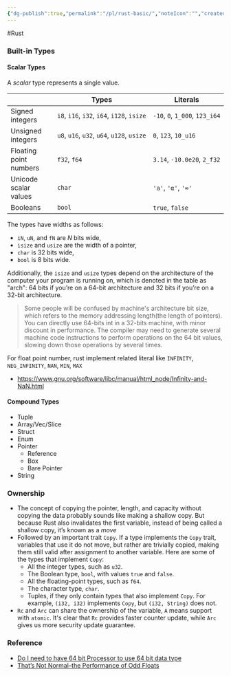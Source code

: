 ```yaml
---
{"dg-publish":true,"permalink":"/pl/rust-basic/","noteIcon":"","created":"2024-07-16T00:57:20.965+08:00","updated":"2024-07-16T13:31:07.611+08:00"}
---
```



#Rust
### Built-in Types
#### Scalar Types
A _scalar_ type represents a single value.

|                        | Types                                      | Literals                       |
| ---------------------- | ------------------------------------------ | ------------------------------ |
| Signed integers        | `i8`, `i16`, `i32`, `i64`, `i128`, `isize` | `-10`, `0`, `1_000`, `123_i64` |
| Unsigned integers      | `u8`, `u16`, `u32`, `u64`, `u128`, `usize` | `0`, `123`, `10_u16`           |
| Floating point numbers | `f32`, `f64`                               | `3.14`, `-10.0e20`, `2_f32`    |
| Unicode scalar values  | `char`                                     | `'a'`, `'α'`, `'∞'`            |
| Booleans               | `bool`                                     | `true`, `false`                |

The types have widths as follows:
- `iN`, `uN`, and `fN` are _N_ bits wide,
- `isize` and `usize` are the width of a pointer,
- `char` is 32 bits wide,
- `bool` is 8 bits wide.

Additionally, the `isize` and `usize` types depend on the architecture of the computer your program is running on, which is denoted in the table as "arch": 64 bits if you’re on a 64-bit architecture and 32 bits if you’re on a 32-bit architecture.

> Some people will be confused by machine's architecture bit size, which refers to the memory addressing length(the length of pointers). You can directly use 64-bits int in a 32-bits machine, with minor discount in performance. The compiler may need to generate several machine code instructions to perform operations on the 64 bit values, slowing down those operations by several times.


For float point number, rust implement related literal like `INFINITY`, `NEG_INFINITY`, `NAN`, `MIN`, `MAX`
- https://www.gnu.org/software/libc/manual/html_node/Infinity-and-NaN.html

#### Compound Types
- Tuple
- Array/Vec/Slice
- Struct
- Enum
- Pointer
	- Reference
	- Box
	- Bare Pointer
- String

### Ownership

- The concept of copying the pointer, length, and capacity without copying the data probably sounds like making a shallow copy. But because Rust also invalidates the first variable, instead of being called a shallow copy, it’s known as a _move_
- Followed by an important trait `Copy`. If a type implements the `Copy` trait, variables that use it do not move, but rather are trivially copied, making them still valid after assignment to another variable. Here are some of the types that implement `Copy`:
	- All the integer types, such as `u32`.
	- The Boolean type, `bool`, with values `true` and `false`.
	- All the floating-point types, such as `f64`.
	- The character type, `char`.
	- Tuples, if they only contain types that also implement `Copy`. For example, `(i32, i32)` implements `Copy`, but `(i32, String)` does not.
- `Rc` and `Arc` can share the ownership of the variable, `A` means support with `atomic`. It's clear that `Rc` provides faster counter update, while `Arc` gives us more security update guarantee.
### Reference
- [Do I need to have 64 bit Processor to use 64 bit data type](https://stackoverflow.com/questions/5530906/do-i-need-to-have-64-bit-processor-to-use-64-bit-data-type)
- [That’s Not Normal–the Performance of Odd Floats](https://randomascii.wordpress.com/2012/05/20/thats-not-normalthe-performance-of-odd-floats/)